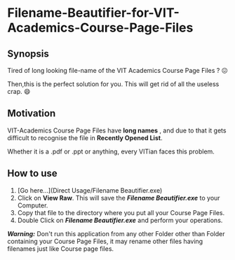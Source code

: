 # Filename-Beautifier-for-VIT-Academics-Course-Page-Files

## Synopsis

Tired of long looking file-name of the VIT Academics Course Page Files ? :confounded:

Then,this is the perfect solution for you. This will get rid of all the useless crap. :smile:


## Motivation

VIT-Academics Course Page Files have **long names** , and due to that it gets difficult to recognise the file in **Recently Opened List**.

Whether it is a .pdf or .ppt or anything, every VITian faces this problem.

## How to use

1. [Go here...](Direct Usage/Filename Beautifier.exe)
2. Click on **View Raw**. This will save the ***Filename Beautifier.exe*** to your Computer.
3. Copy that file to the directory where you put all your Course Page Files.
4. Double Click on ***Filename Beautifier.exe*** and perform your operations.

  ***Warning:*** Don't run this application from any other Folder other than Folder containing your Course Page Files, it may rename      other files having filenames just like Course page files. 
